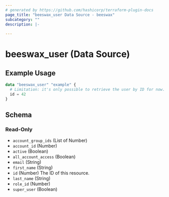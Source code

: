 ```yaml
---
# generated by https://github.com/hashicorp/terraform-plugin-docs
page_title: "beeswax_user Data Source - beeswax"
subcategory: ""
description: |-
  
---
```


# beeswax_user (Data Source)



## Example Usage

```terraform
data "beeswax_user" "example" {
  # Limitation: it's only possible to retrieve the user by ID for now. TODO: allow finding user by email
  id = 42
}
```

<!-- schema generated by tfplugindocs -->
## Schema

### Read-Only

- `account_group_ids` (List of Number)
- `account_id` (Number)
- `active` (Boolean)
- `all_account_access` (Boolean)
- `email` (String)
- `first_name` (String)
- `id` (Number) The ID of this resource.
- `last_name` (String)
- `role_id` (Number)
- `super_user` (Boolean)
